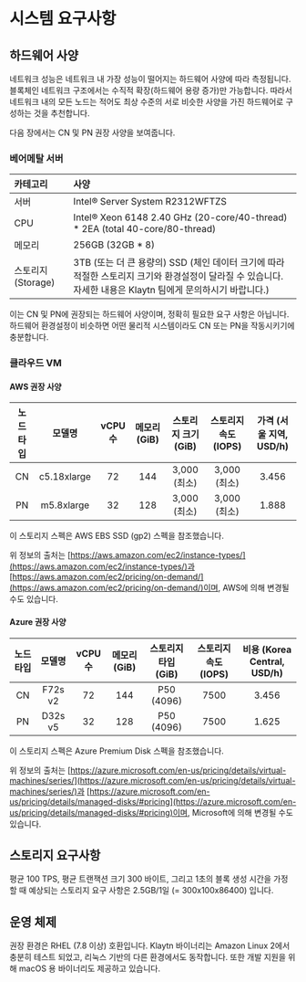 # 시스템 요구사항 <a id="system-requirements"></a>

## 하드웨어 사양 <a id="h-w-specification"></a>

네트워크 성능은 네트워크 내 가장 성능이 떨어지는 하드웨어 사양에 따라 측정됩니다. 블록체인 네트워크 구조에서는 수직적 확장\(하드웨어 용량 증가\)만 가능합니다. 따라서 네트워크 내의 모든 노드는 적어도 최상 수준의 서로 비슷한 사양을 가진 하드웨어로 구성하는 것을 추천합니다.

다음 장에서는 CN 및 PN 권장 사양을 보여줍니다.

### 베어메탈 서버 <a id="bare-metal-server"></a>

| 카테고리          | 사양                                                                                                 |
|:------------- |:-------------------------------------------------------------------------------------------------- |
| 서버            | Intel® Server System R2312WFTZS                                                                    |
| CPU           | Intel® Xeon 6148 2.40 GHz \(20-core/40-thread\) \* 2EA \(total 40-core/80-thread\)           |
| 메모리           | 256GB \(32GB \* 8\)                                                                            |
| 스토리지(Storage) | 3TB (또는 더 큰 용량의) SSD (체인 데이터 크기에 따라 적절한 스토리지 크기와 환경설정이 달라질 수 있습니다. 자세한 내용은 Klaytn 팀에게 문의하시기 바랍니다.) |

이는 CN 및 PN에 권장되는 하드웨어 사양이며, 정확히 필요한 요구 사항은 아닙니다. 하드웨어 환경설정이 비슷하면 어떤 물리적 시스템이라도 CN 또는 PN을 작동시키기에 충분합니다.

### 클라우드 VM <a id="cloud-vm"></a>

#### AWS 권장 사양<a id="recommended-specification-for-aws"></a>

| 노드 타입 |     모델명     | vCPU 수 | 메모리 \(GiB\) | 스토리지 크기 \(GiB\) | 스토리지 속도 \(IOPS\) | 가격 \(서울 지역, USD/h\) |
|:-----:|:-----------:|:------:|:-------------:|:-----------------:|:------------------:|:---------------------:|
|  CN   | c5.18xlarge |   72   |      144      |    3,000 (최소)     |     3,000 (최소)     |         3.456         |
|  PN   | m5.8xlarge  |   32   |      128      |    3,000 (최소)     |     3,000 (최소)     |         1.888         |

이 스토리지 스펙은 AWS EBS SSD (gp2) 스펙을 참조했습니다.

위 정보의 출처는 [https://aws.amazon.com/ec2/instance-types/](https://aws.amazon.com/ec2/instance-types/)과 [https://aws.amazon.com/ec2/pricing/on-demand/](https://aws.amazon.com/ec2/pricing/on-demand/)이며, AWS에 의해 변경될 수도 있습니다.

#### Azure 권장 사양<a id="recommended-specification-for-azure"></a>

| 노드 타입 |   모델명   | vCPU 수 | 메모리 \(GiB\) | 스토리지 타입 \(GiB\) | 스토리지 속도 \(IOPS\) | 비용 \(Korea Central, USD/h\) |
|:-----:|:-------:|:------:|:-------------:|:-----------------:|:------------------:|:-----------------------------:|
|  CN   | F72s v2 |   72   |      144      |    P50 (4096)     |        7500        |             3.456             |
|  PN   | D32s v5 |   32   |      128      |    P50 (4096)     |        7500        |             1.625             |

이 스토리지 스펙은 Azure Premium Disk 스펙을 참조했습니다.

위 정보의 출처는  [https://azure.microsoft.com/en-us/pricing/details/virtual-machines/series/](https://azure.microsoft.com/en-us/pricing/details/virtual-machines/series/)과 [https://azure.microsoft.com/en-us/pricing/details/managed-disks/#pricing](https://azure.microsoft.com/en-us/pricing/details/managed-disks/#pricing)이며, Microsoft에 의해 변경될 수도 있습니다.

## 스토리지 요구사항 <a id="storage-requirements"></a>

평균 100 TPS, 평균 트랜잭션 크기 300 바이트, 그리고 1초의 블록 생성 시간을 가정 할 때 예상되는 스토리지 요구 사항은 2.5GB/1일 \(= 300x100x86400\) 입니다.

## 운영 체제 <a id="operating-system"></a>

권장 환경은 RHEL (7.8 이상) 호환입니다. Klaytn 바이너리는 Amazon Linux 2에서 충분히 테스트 되었고, 리눅스 기반의 다른 환경에서도 동작합니다. 또한 개발 지원을 위해 macOS 용 바이너리도 제공하고 있습니다.
